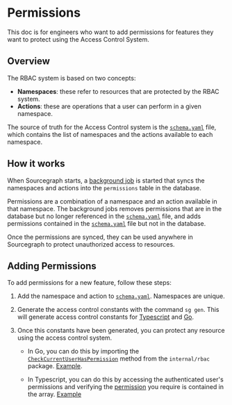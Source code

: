 # Permissions

This doc is for engineers who want to add permissions for features they want to protect using the Access Control System.

## Overview
The RBAC system is based on two concepts:
  * **Namespaces**: these refer to resources that are protected by the RBAC system.
  * **Actions**: these are operations that a user can perform in a given namespace.

The source of truth for the Access Control system is the [`schema.yaml`](https://sourcegraph.sourcegraph.com/github.com/sourcegraph/sourcegraph/-/blob/internal/rbac/schema.yaml) file, which contains the list of namespaces and the actions available to each namespace.

## How it works

When Sourcegraph starts, a [background job](https://sourcegraph.sourcegraph.com/github.com/sourcegraph/sourcegraph@8b4e1cb4374d1449c918f695c21d2c933c5a1d15/-/blob/cmd/frontend/internal/cli/serve_cmd.go?L205:24) is started that syncs the namespaces and actions into the `permissions` table in the database.

Permissions are a combination of a namespace and an action available in that namespace. The background jobs removes permissions that are in the database but no longer referenced in the [`schema.yaml`](https://sourcegraph.sourcegraph.com/github.com/sourcegraph/sourcegraph/-/blob/internal/rbac/schema.yaml) file, and adds permissions contained in the [`schema.yaml`](https://sourcegraph.sourcegraph.com/github.com/sourcegraph/sourcegraph/-/blob/internal/rbac/schema.yaml) file but not in the database.

Once the permissions are synced, they can be used anywhere in Sourcegraph to protect unauthorized access to resources.

## Adding Permissions
To add permissions for a new feature, follow these steps:

1. Add the namespace and action to [`schema.yaml`](https://sourcegraph.sourcegraph.com/github.com/sourcegraph/sourcegraph/-/blob/internal/rbac/schema.yaml). Namespaces are unique.

2. Generate the access control constants with the command `sg gen`. This will generate access control constants for [Typescript](https://sourcegraph.sourcegraph.com/github.com/sourcegraph/sourcegraph@8b4e1cb/-/blob/client/web/src/rbac/constants.ts) and [Go](https://sourcegraph.sourcegraph.com/github.com/sourcegraph/sourcegraph@8b4e1cb4374d1449c918f695c21d2c933c5a1d15/-/blob/internal/rbac/constants.go).

3. Once this constants have been generated, you can protect any resource using the access control system. 
    * In Go, you can do this by importing the [`CheckCurrentUserHasPermission`](https://sourcegraph.sourcegraph.com/github.com/sourcegraph/sourcegraph@8b4e1cb/-/blob/internal/rbac/permission.go) method from the `internal/rbac` package. [Example](https://github.com/sourcegraph/sourcegraph/pull/49594/files).

    * In Typescript, you can do this by accessing the authenticated user's permissions and verifying the [permission](https://sourcegraph.sourcegraph.com/github.com/sourcegraph/sourcegraph@8b4e1cb4374d1449c918f695c21d2c933c5a1d15/-/blob/client/web/src/rbac/constants.ts?L5:14-5:41) you require is contained in the array. [Example](https://sourcegraph.sourcegraph.com/github.com/sourcegraph/sourcegraph@8b4e1cb4374d1449c918f695c21d2c933c5a1d15/-/blob/client/web/src/batches/utils.ts?L6)
